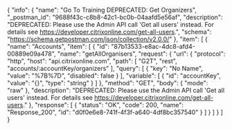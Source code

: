 {
  "info": {
    "name": "Go To Training DEPRECATED: Get Organizers",
    "_postman_id": "9688f43c-c8b8-42c1-bc0b-04aafd5e56af",
    "description": "DEPRECATED: Please use the Admin API call 'Get all users' instead. For details see https://developer.citrixonline.com/get-all-users.",
    "schema": "https://schema.getpostman.com/json/collection/v2.0.0/"
  },
  "item": [
    {
      "name": "Accounts",
      "item": [
        {
          "id": "87b13533-e8ac-4dc8-afd4-00889e09a478",
          "name": "getAllOrganisers",
          "request": {
            "url": {
              "protocol": "http",
              "host": "api.citrixonline.com",
              "path": [
                "G2T",
                "rest",
                "accounts/:accountKey/organizers"
              ],
              "query": [
                {
                  "key": "No Name",
                  "value": "%7B%7D",
                  "disabled": false
                }
              ],
              "variable": [
                {
                  "id": "accountKey",
                  "value": "{}",
                  "type": "string"
                }
              ]
            },
            "method": "GET",
            "body": {
              "mode": "raw"
            },
            "description": "DEPRECATED: Please use the Admin API call 'Get all users' instead. For details see https://developer.citrixonline.com/get-all-users."
          },
          "response": [
            {
              "status": "OK",
              "code": 200,
              "name": "Response_200",
              "id": "d0f0e6e8-741f-4f3f-a640-4df8bc357540"
            }
          ]
        }
      ]
    }
  ]
}